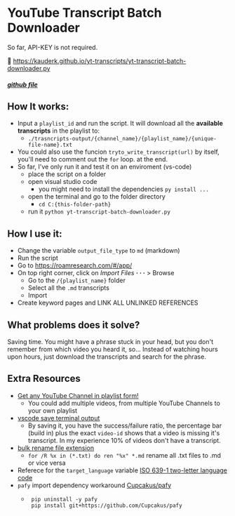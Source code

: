# YouTube Transcript Batch Downloader
So far, API-KEY is not required.

📄 https://kauderk.github.io/yt-transcripts/yt-transcript-batch-downloader.py
##### [github file](https://github.com/kauderk/kauderk.github.io/blob/main/yt-transcripts/yt-transcript-batch-downloader.py)

## How It works:
- Input a `playlist_id` and run the script. It will download all the **available transcripts** in the playlist to:
    - `./trasncripts-output/{channel_name}/{playlist_name}/{unique-file-name}.txt`
- You could also use the funcion `tryto_write_transcript(url)` by itself, you'll need to comment out the `for` loop. at the end.
- So far, I've only run it and test it on an enviroment (vs-code)
    - place the script on a folder
    - open visual studio code
        - you might need to install the dependencies `py install ...`
    - open the terminal and go to the folder directory
        - `cd C:{this-folder-path}`
    - run it `python yt-transcript-batch-downloader.py`

## How I use it:
- Change the variable `output_file_type` to `md` (markdown)
- Run the script
- Go to https://roamresearch.com/#/app/
- On top right corner, click on *Import Files* **· · ·** > Browse
    - Go to the `/{playlist_name}` folder
    - Select all the `.md` transcripts
    - Import
- Create keyword pages and LINK ALL UNLINKED REFERENCES

## What problems does it solve?
Saving time. You might have a phrase stuck in your head, but you don't remember from which video you heard it, so... Instead of watching hours upon hours, just download the transcripts and search for the phrase.

## Extra Resources
- [Get any YouTube Channel in playlist form!](https://webapps.stackexchange.com/questions/106815/how-to-find-videos-i-havent-watched-on-a-youtube-channel#:~:text=Go%20into%20any%20video%20of%20the%20channel%20you%20want)
    - You could add multiple videos, from multiple YouTube Channels to your own playlist
- [vscode save terminal output](https://codetryout.com/vscode-save-terminal-output/)
    - By saving it, you have the success/failure ratio, the percentage bar (build in) plus the exact `video-id` shows that a video is missing it's transcript. In my experience 10% of videos don't have a transcript.
- [bulk rename file extension](https://windowsloop.com/bulk-rename-file-extension/)
    - `for /R %x in (*.txt) do ren "%x" *.md` rename all .txt files to .md or vice versa 
- Referece for the `target_language` variable [ISO 639-1 two-letter language code](http://www.loc.gov/standards/iso639-2/php/code_list.php)
- `pafy` import dependency workaround [Cupcakus/pafy](https://github.com/mps-youtube/pafy/pull/305#:~:text=You%20could%20just%20install%20pafy%20from%20this%20pull%20request%20(until%20the%20request%20is%20accepted))
    -  ``` 
        pip uninstall -y pafy
        pip install git+https://github.com/Cupcakus/pafy
        ``` 

